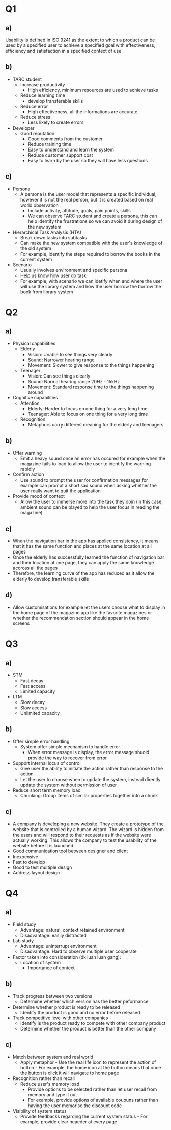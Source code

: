 # Q1

## a)
Usability is defined in ISO 9241 as the extent to which a product can be used by a specified user to achieve a specified goal with effectiveness, efficiency and satisfaction in a specified context of use

## b)
- TARC student
  - Increase productivity
    - High efficiency, minimum resources are used to achieve tasks
  - Reduce learning time
    - develop transferable skills
  - Reduce error
    - High effectiveness, all the informations are accurate
  - Reduce stress
    - Less likely to create errors
- Developer
  - Good reputation
    - Good comments from the customer
	- Reduce training time
    - Easy to understand and learn the system
	- Reduce customer support cost
    - Easy to learn by the user so they will have less questions

## c)
- Persona
  - A persona is the user model that represents a specific individual, however it is not the real person, but it is created based on real world observation
	- Include activity, attitude, goals, pain points, skills
	- We can observe TARC student and create a persona, this can help identify the frustrations so we can avoid it during design of the new system
- Hierarchical Task Analysis (HTA)
  - Break down tasks into subtasks
  - Can make the new system compatible with the user's knowledge of the old system
  - For example, identify the steps required to borrow the books in the current system
- Scenario
  - Usually involves environment and specific persona
  - Help us know how user do task
  - For example, with scenario we can idetify when and where the user will use the library system and how the user borrow the borrow the book from library system

# Q2

## a)
- Physical capabilities
  - Elderly
    - Vision: Unable to see things very clearly
    - Sound: Narrower hearing range
    - Movement: Slower to give response to the things happening
  - Teenager
    - Vision: Can see things clearly
    - Sound: Normal hearing range 20Hz - 15kHz
    - Movement: Standard response time to the things happening around
- Cognitive capabilities
  - Attention
    - Elderly: Harder to focus on one thing for a very long time
    - Teenager: Able to focus on one thing for a very long time
  - Recognition
    - Metaphors carry different meaning for the elderly and teenagers

## b)
- Offer warning
	- Emit a heavy sound once an error has occured for example when the magazine fails to load to allow the user to identify the warning rapidly
- Confirm action
  - Use sound to prompt the user for confirmation messages for example can prompt a short sad sound when asking whether the user really want to quit the application
- Provide mood of context
  - Allow the user to immerse more into the task they doin (in this case, ambient sound can be played to help the user focus in reading the magazine)

## c)
- When the navigation bar in the app has applied consistency, it means that it has the same function and places at the same location at all pages
- Once the elderly has successfully learned the function of navigation bar and their location at one page, they can apply the same knowledge accross all the pages
- Therefore, the learning curve of the app has reduced as it allow the elderly to develop transferable skills

## d)
- Allow customisations for example let the users choose what to display in the home page of the magazine app like the favorite magazines or whether the recommendation section should appear in the home screens

# Q3

## a)
- STM
  - Fast decay
  - Fast access
  - Limited capacity
- LTM
  - Slow decay
  - Slow access
  - Unlimited capacity

## b)
- Offer simple error handling
  - System offer simple mechanism to handle error
	- When error message is display, the error message shuold provide the way to recover from error
- Support internal locus of control
  - Give user the ability to initiate the action rather than response to the action
  - Let the user to choose when to update the system, instead directly update the system without permission of user
- Reduce short term memory load
  - Chunking: Group items of similar properties together into a chunk

## c)
- A company is developing a new website. They create a prototype of the website that is controlled by a human wizard. The wizard is hidden from the users and will respond to their requests as if the website were actually working. This allows the company to test the usability of the website before it is launched
- Good communication tool between designer and cilent
- Inexpensive
- Fast to develop
- Good to test multiple design
- Address layout design

# Q4

## a)
- Field study
  - Advantage: natural, context retained environment
  - Disadvantage: easily distracted
- Lab study
  - Advantage: uninterrupt environment
  - Disadvantage: Hard to observe multiple user cooperate
- Factor taken into consideration (dk luan luan gang):
  - Location of system
	- Importance of context

## b)
- Track progress between two versions
  - Determine whether which version has the better peformance
- Determine whether product is ready to be released
  - Identify the product is good and no error before released
- Track competitive level with other companies
  - Identify is the product ready to compete with other company product
  - Determine whether the product is better than the other company

## c)
- Match between system and real world
  - Apply metaphor
		- Use the real life icon to represent the action of button
		- For example, the home icon at the button means that once the button is click it will navigate to home page
- Recognition rather than recall
  - Reduce user's memory load
    - Provide options to be selected rather than let user recall from memory and type it out
    - For example, provide options of available coupuns rather than having the user memorise the discount code
- Visibility of system status
  - Provide feedbacks regarding the current system status
		- For example, provide clear heaeder at every page
